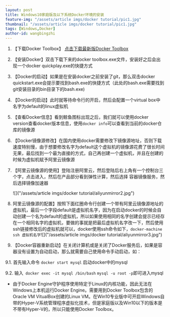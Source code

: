 ```yaml
---
layout: post
title: Windows10家庭版及以下系统Docker环境的安装
feature-img: "/assets/article imgs/docker tutorial/pic1.jpg"
thumbnail: "/assets/article imgs/docker tutorial/pic1.jpg"
tags: [Windows,Docker]
author-id: wangbingzhi
---
```




1. 【下载Docker Toolbox】 [点击下载最新版Docker Toolbox](<https://github.com/docker/toolbox/releases>)

2. 【安装Docker】双击下载下来的docker toolbox.exe文件，安装好之后会出现一个docker quickplay.exe的快捷方式

3.  【Docker的启动】如果是在安装docker之前安装了git，那么双击docker quickstart.exe会提示要找到bash.exe的快捷方式（此处的bash.exe需要找到git安装目录的bin目录下的bash.exe)

4. 【Docker的启动】此时就等待命令行的开启，然后会配置一个virtual box中名字为default的linux虚拟机

5. 【查看Docker信息】看到鲸鱼图标出现之后，我们就可以使用docker version查看docker版本信息，使用```docker info```可以查看到当前的docker仓库的镜像源

6. 【Docker镜像源修改】在国内使用docker需要修改下镜像源地址，否则下载速度特别慢，由于想要修改名字为default这个虚拟机的镜像源花费了很长时间无果，最后找到一个最为直接的方式，自己再创建一个虚拟机，并且在创建的时候为虚拟机赋予阿里云镜像源

7. 【阿里云镜像源的使用】登陆注册阿里云，然后登陆后右上角有一个控制台三个字，点击进入，然后在产品部分看到弹性计算，然后选择 容器镜像服务，然后选择镜像加速器

   ![]("/assets/article imgs/docker tutorial/aliyunmirror2.jpg")

8. 阿里云镜像源的配置】按照下面红圈命令行创建一个带有阿里云镜像源地址的虚拟机，最后一个字段default是虚拟机名字，因为在启动docker的时候会自动创建一个名为default的虚拟机，所以如果使用相同的名字创建会提示已经存在一个相同名字的虚拟机，要做的事就是把最后虚拟机名字改一下，然后使用ssh链接修改后的虚拟机就可以，docker使用ssh命令如下，```docker-machine ssh 虚拟机名字```![]("/assets/article imgs/docker tutorial/aliyunmirror3.jpg")

9.  【Docker容器重新启动】在关闭计算机或是关闭了Docker服务后，如果是容器没有设置为自动启动，那么就需要自己使用命令手动启动，如：

   9.1. 首先输入命令 ```docker start mysql``` 启动docker中的mysql

   9.2. 输入``` docker exec -it mysql /bin/bash```  ``` mysql -u root -p ```即可进入mysql

* 由于Docker Engine守护程序使用特定于Linux的内核功能，因此无法在Windows上本机运行Docker Engine。需要用到Docker Toolbox包含的Oracle VM VitualBox创建的Linux VM。在Win10专业版中可开启Windows自带的Hyper-V系统管理程序虚拟化技术，但是家庭版以及Win10以下的版本是不带有Hyper-V的，所以只能使用Docker Toolbox。